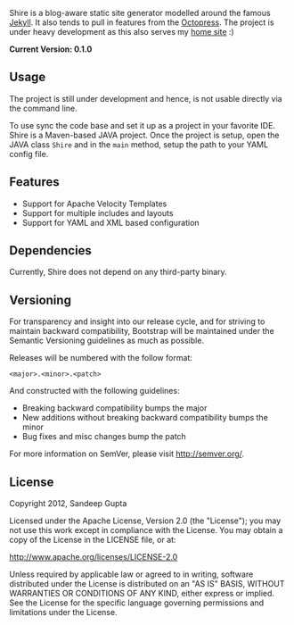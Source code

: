 Shire is a blog-aware static site generator modelled around the famous [Jekyll](https://github.com/mojombo/jekyll). It also tends to pull in features from the [Octopress](https://github.com/imathis/octopress). The project is under heavy development as this also serves my [home site](http://www.sangupta.com) :)

**Current Version: 0.1.0**

Usage
-----

The project is still under development and hence, is not usable directly via the command line. 

To use sync the code base and set it up as a project in your favorite IDE. Shire is a Maven-based JAVA project. Once the project is setup, open the JAVA class `Shire` and in the `main` method, setup the path to your YAML config file.

Features
--------

* Support for Apache Velocity Templates
* Support for multiple includes and layouts
* Support for YAML and XML based configuration 

Dependencies
------------

Currently, Shire does not depend on any third-party binary.

Versioning
----------

For transparency and insight into our release cycle, and for striving to maintain backward compatibility, Bootstrap will be maintained under the Semantic Versioning guidelines as much as possible.

Releases will be numbered with the follow format:

`<major>.<minor>.<patch>`

And constructed with the following guidelines:

* Breaking backward compatibility bumps the major
* New additions without breaking backward compatibility bumps the minor
* Bug fixes and misc changes bump the patch

For more information on SemVer, please visit http://semver.org/.

License
-------

Copyright 2012, Sandeep Gupta

Licensed under the Apache License, Version 2.0 (the "License"); you may not use this work except in compliance with the License. You may obtain a copy of the License in the LICENSE file, or at:

http://www.apache.org/licenses/LICENSE-2.0

Unless required by applicable law or agreed to in writing, software distributed under the License is distributed on an "AS IS" BASIS, WITHOUT WARRANTIES OR CONDITIONS OF ANY KIND, either express or implied. See the License for the specific language governing permissions and limitations under the License.
